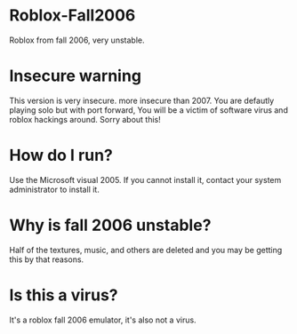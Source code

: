# Roblox-Fall2006
Roblox from fall 2006, very unstable.
# Insecure warning
This version is very insecure. more insecure than 2007. You are defautly playing solo but with port forward, You will be a victim of software virus and roblox hackings around. Sorry about this!
# How do I run?
Use the Microsoft visual 2005. If you cannot install it, contact your system administrator to install it.
# Why is fall 2006 unstable?
Half of the textures, music, and others are deleted and you may be getting this by that reasons.
# Is this a virus?
It's a roblox fall 2006 emulator, it's also not a virus.
